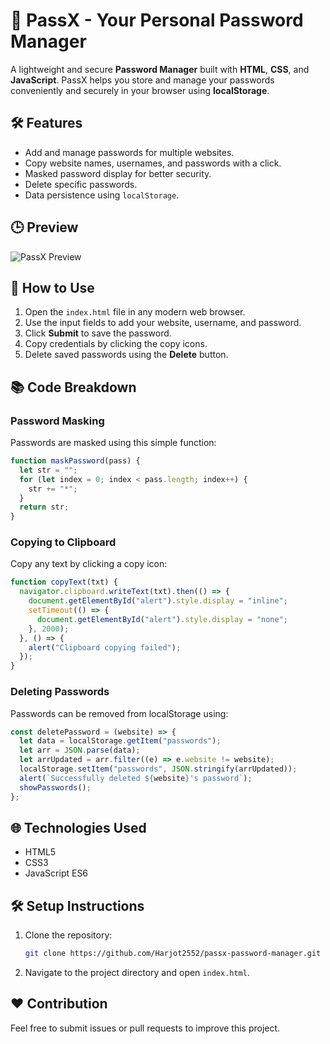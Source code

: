# 🔐 PassX - Your Personal Password Manager

A lightweight and secure **Password Manager** built with **HTML**, **CSS**, and **JavaScript**. PassX helps you store and manage your passwords conveniently and securely in your browser using **localStorage**.

## 🛠️ Features
- Add and manage passwords for multiple websites.
- Copy website names, usernames, and passwords with a click.
- Masked password display for better security.
- Delete specific passwords.
- Data persistence using `localStorage`.

## 🕒 Preview
![PassX Preview](https://harjotrocks.com/javascript/password-manager/)

## 🔗 How to Use
1. Open the `index.html` file in any modern web browser.
2. Use the input fields to add your website, username, and password.
3. Click **Submit** to save the password.
4. Copy credentials by clicking the copy icons.
5. Delete saved passwords using the **Delete** button.

## 📚 Code Breakdown
### Password Masking
Passwords are masked using this simple function:
```javascript
function maskPassword(pass) {
  let str = "";
  for (let index = 0; index < pass.length; index++) {
    str += "*";
  }
  return str;
}
```

### Copying to Clipboard
Copy any text by clicking a copy icon:
```javascript
function copyText(txt) {
  navigator.clipboard.writeText(txt).then(() => {
    document.getElementById("alert").style.display = "inline";
    setTimeout(() => {
      document.getElementById("alert").style.display = "none";
    }, 2000);
  }, () => {
    alert("Clipboard copying failed");
  });
}
```

### Deleting Passwords
Passwords can be removed from localStorage using:
```javascript
const deletePassword = (website) => {
  let data = localStorage.getItem("passwords");
  let arr = JSON.parse(data);
  let arrUpdated = arr.filter((e) => e.website != website);
  localStorage.setItem("passwords", JSON.stringify(arrUpdated));
  alert(`Successfully deleted ${website}'s password`);
  showPasswords();
};
```

## 🌐 Technologies Used
- HTML5
- CSS3
- JavaScript ES6

## 🛠️ Setup Instructions
1. Clone the repository:
   ```bash
   git clone https://github.com/Harjot2552/passx-password-manager.git
   ```
2. Navigate to the project directory and open `index.html`.

## ❤️ Contribution
Feel free to submit issues or pull requests to improve this project.


